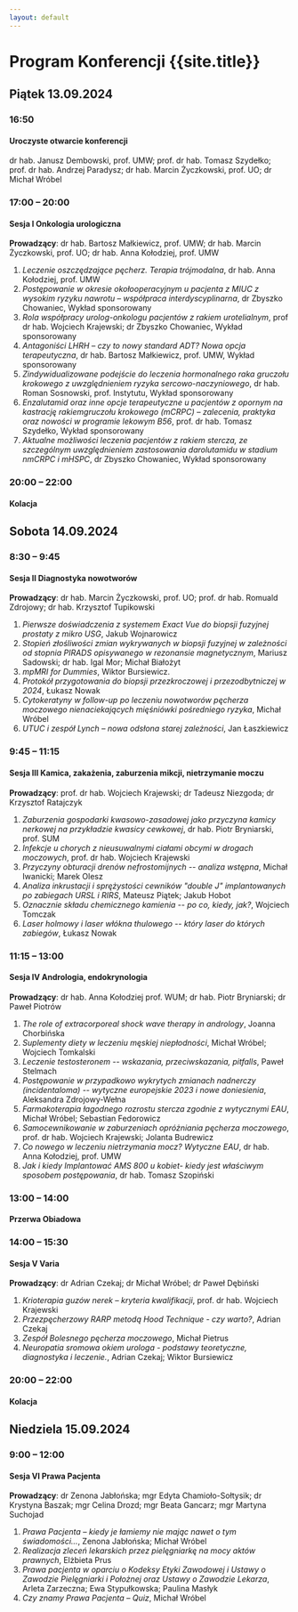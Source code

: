 ```yaml
---
layout: default
---
```


Program Konferencji {{site.title}}
===

Piątek 13.09.2024
---

### 16:50
#### Uroczyste otwarcie konferencji
dr hab. Janusz Dembowski, prof. UMW; prof. dr hab. Tomasz Szydełko; prof. dr hab. Andrzej Paradysz; dr hab. Marcin Życzkowski, prof. UO; dr Michał Wróbel

### 17:00 – 20:00
#### Sesja I Onkologia urologiczna
**Prowadzący**: dr hab. Bartosz Małkiewicz, prof. UMW; dr hab. Marcin Życzkowski, prof. UO; dr hab. Anna Kołodziej, prof. UMW

1.	*Leczenie oszczędzające pęcherz. Terapia trójmodalna*, dr hab. Anna Kołodziej, prof. UMW
2.	*Postępowanie w okresie okołooperacyjnym u pacjenta z MIUC z wysokim ryzyku nawrotu – współpraca interdyscyplinarna*, dr Zbyszko Chowaniec, Wykład sponsorowany
3.	*Rola współpracy urolog-onkologu pacjentów z rakiem urotelialnym*, prof dr hab. Wojciech Krajewski; dr Zbyszko Chowaniec, Wykład sponsorowany
4.	*Antagoniści LHRH – czy to nowy standard ADT? Nowa opcja terapeutyczna*, dr hab. Bartosz Małkiewicz, prof. UMW, Wykład sponsorowany
5.  *Zindywidualizowane podejście do leczenia hormonalnego raka gruczołu krokowego z uwzględnieniem ryzyka sercowo-naczyniowego*, dr hab. Roman Sosnowski, prof. Instytutu, Wykład sponsorowany
6.	*Enzalutamid oraz inne opcje terapeutyczne u pacjentów z opornym na kastrację rakiemgruczołu krokowego (mCRPC) – zalecenia, praktyka oraz nowości w programie lekowym B56*, prof. dr hab. Tomasz Szydełko, Wykład sponsorowany
7.	*Aktualne możliwości leczenia pacjentów z rakiem stercza, ze szczególnym uwzględnieniem zastosowania darolutamidu w stadium nmCRPC i mHSPC*, dr Zbyszko Chowaniec, Wykład sponsorowany

### 20:00 – 22:00
#### Kolacja

Sobota 14.09.2024
---

### 8:30 – 9:45
#### Sesja II Diagnostyka nowotworów
**Prowadzący**: dr hab. Marcin Życzkowski, prof. UO; prof. dr hab. Romuald Zdrojowy; dr hab. Krzysztof Tupikowski

1.	*Pierwsze doświadczenia z systemem Exact Vue do biopsji fuzyjnej prostaty z mikro USG*, Jakub Wojnarowicz
2.	*Stopień złośliwości zmian wykrywanych w biopsji fuzyjnej w zależności od stopnia PIRADS opisywanego w rezonansie magnetycznym*, Mariusz Sadowski; dr hab. Igal Mor; Michał Białożyt
3.	*mpMRI for Dummies*, Wiktor Bursiewicz.
4.	*Protokół przygotowania do biopsji przezkroczowej i przezodbytniczej w 2024*, Łukasz Nowak
5.	*Cytokeratyny w follow-up po leczeniu nowotworów pęcherza moczowego nienaciekających mięśniówki pośredniego ryzyka*, Michał Wróbel
6.	*UTUC i zespół Lynch – nowa odsłona starej zależności*, Jan Łaszkiewicz

### 9:45 – 11:15
#### Sesja III Kamica, zakażenia, zaburzenia mikcji, nietrzymanie moczu
**Prowadzący**: prof. dr hab. Wojciech Krajewski; dr Tadeusz Niezgoda; dr Krzysztof Ratajczyk

1.	*Zaburzenia gospodarki kwasowo-zasadowej jako przyczyna kamicy nerkowej na przykładzie kwasicy cewkowej*, dr hab. Piotr Bryniarski, prof. SUM
2.	*Infekcje u chorych z nieusuwalnymi ciałami obcymi w drogach moczowych*, prof. dr hab. Wojciech Krajewski
3.	*Przyczyny obturacji drenów nefrostomijnych -- analiza wstępna*, Michał Iwanicki; Marek Olesz
4.	*Analiza inkrustacji i sprężystości cewników "double J" implantowanych po zabiegach URSL i RIRS*, Mateusz Piątek; Jakub Hobot
5.	*Oznacznie składu chemicznego kamienia -- po co, kiedy, jak?*, Wojciech Tomczak
6.	*Laser holmowy i laser włókna thulowego -- który laser do których zabiegów*, Łukasz Nowak

### 11:15 – 13:00
#### Sesja IV Andrologia, endokrynologia
**Prowadzący**: dr hab. Anna Kołodziej prof. WUM; dr hab. Piotr Bryniarski; dr Paweł Piotrów

1.	*The role of extracorporeal shock wave therapy in andrology*, Joanna Chorbińska 
2.	*Suplementy diety w leczeniu męskiej niepłodności*, Michał Wróbel; Wojciech Tomkalski
3.	*Leczenie testosteronem -- wskazania, przeciwskazania, pitfalls*, Paweł Stelmach 
4.	*Postępowanie w przypadkowo wykrytych zmianach nadnerczy (incidentaloma) -- wytyczne europejskie 2023 i nowe doniesienia*, Aleksandra Zdrojowy-Wełna
5.	*Farmakoterapia łagodnego rozrostu stercza zgodnie z wytycznymi EAU*, Michał Wróbel; Sebastian Fedorowicz
6.	*Samocewnikowanie w zaburzeniach opróżniania pęcherza moczowego*, prof. dr hab. Wojciech Krajewski; Jolanta Budrewicz
7.	*Co nowego w leczeniu nietrzymania mocz? Wytyczne EAU*, dr hab. Anna Kołodziej, prof. UMW
8.	*Jak i kiedy Implantować AMS 800 u kobiet- kiedy jest właściwym sposobem postępowania*, dr hab. Tomasz Szopiński

### 13:00 – 14:00
#### Przerwa Obiadowa 

### 14:00 – 15:30
#### Sesja V Varia
**Prowadzący**: dr Adrian Czekaj; dr Michał Wróbel; dr Paweł Dębiński

1.	*Krioterapia guzów nerek – kryteria kwalifikacji*, prof. dr hab. Wojciech Krajewski 
2.	*Przezpęcherzowy RARP metodą Hood Technique - czy warto?*, Adrian Czekaj
3.	*Zespół Bolesnego pęcherza moczowego*, Michał Pietrus
4.	*Neuropatia sromowa okiem urologa - podstawy teoretyczne, diagnostyka i leczenie.*, Adrian Czekaj; Wiktor Bursiewicz

### 20:00 – 22:00
#### Kolacja

Niedziela 15.09.2024
---

### 9:00 – 12:00
#### Sesja VI Prawa Pacjenta
**Prowadzący**: dr Zenona Jabłońska; mgr Edyta Chamioło-Sołtysik; dr Krystyna Baszak; mgr Celina Drozd; mgr Beata Gancarz; mgr Martyna Suchojad

1.	*Prawa Pacjenta – kiedy je łamiemy nie mając nawet o tym świadomości…*, Zenona Jabłońska; Michał Wróbel
2.	*Realizacja zleceń lekarskich przez pielęgniarkę na mocy aktów prawnych*, Elżbieta Prus
3.	*Prawa pacjenta w oparciu o Kodeksy Etyki Zawodowej i Ustawy o Zawodzie Pielęgniarki i Położnej oraz Ustawy o Zawodzie Lekarza*, Arleta Zarzeczna; Ewa Stypułkowska; Paulina Masłyk
4.	*Czy znamy Prawa Pacjenta – Quiz*, Michał Wróbel
